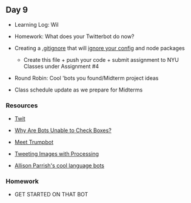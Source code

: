 ## Day 9

* Learning Log: Wil

* Homework: What does your Twitterbot do now?

* Creating a [.gitignore](https://github.com/github/gitignore) that will [ignore your config](https://help.github.com/en/articles/ignoring-files#create-a-local-gitignore) and node packages

    * Create this file + push your code + submit assignment to NYU Classes under Assignment #4
    
* Round Robin: Cool 'bots you found/Midterm project ideas

* Class schedule update as we prepare for Midterms
    
### Resources

* [Twit](https://www.npmjs.com/package/twit)

* [Why Are Bots Unable to Check Boxes?](http://mentalfloss.com/article/575112/why-are-bots-unable-check-i-am-not-robot-checkboxes?utm_source=digg&utm_medium=email)

* [Meet Trumpbot](https://www.washingtonpost.com/news/politics/wp/2018/01/16/meet-trumpbot-the-bot-that-tries-to-talk-like-trump/?utm_term=.8043b69ffb34)

* [Tweeting Images with Processing](https://www.youtube.com/watch?list=PLRqwX-V7Uu6atTSxoRiVnSuOn6JHnq2yV&v=mUoIPmZ4KwA)

* [Allison Parrish's cool language bots](https://gist.github.com/aparrish/3ee64d07f0a00b08618a)

### Homework

* GET STARTED ON THAT BOT